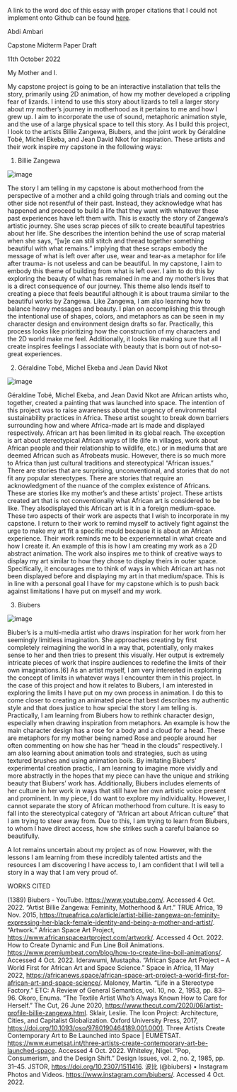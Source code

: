
A link to the word doc of this essay with proper citations that I could not implement onto Github can be found [here](https://docs.google.com/document/d/1a1VihyK0aDXlVaZGGimyp1ZBJs4qgQJDNT1fjieLzko/edit?usp=sharing).




Abdi Ambari

Capstone Midterm Paper Draft

11th October 2022

My Mother and I.


My capstone project is going to be an interactive installation that tells the story, primarily using 2D animation, of how my mother developed a crippling fear of lizards. I intend to use this story about lizards to tell a larger story about my mother’s journey in motherhood as it pertains to me and how I grew up. I aim to incorporate the use of sound, metaphoric animation style, and the use of a large physical space to tell this story. As I build this project, I look to the artists Billie Zangewa, Biubers, and the joint work by Géraldine Tobé, Michel Ekeba, and Jean David Nkot for inspiration. These artists and their work inspire my capstone in the following ways:
 
1. 	Billie Zangewa

![image](/pics/mother.png)


The story I am telling in my capstone is about motherhood from the perspective of a mother and a child going through trials and coming out the other side not resentful of their past. Instead, they acknowledge what has happened and proceed to build a life that they want with whatever these past experiences have left them with. This is exactly the story of Zangewa’s artistic journey. She uses scrap pieces of silk to create beautiful tapestries about her life. She describes the intention behind the use of scrap material when she says, “[w]e can still stitch and thread together something beautiful with what remains.” implying that these scraps embody the message of what is left over after use, wear and tear-as a metaphor for life after trauma- is not useless and can be beautiful. In my capstone, I aim to embody this theme of building from what is left over. I aim to do this by exploring the beauty of what has remained in me and my mother’s lives that is a direct consequence of our journey. This theme also lends itself to creating a piece that feels beautiful although it is about trauma similar to the beautiful works by Zangewa. Like Zangewa, I am also learning how to balance heavy messages and beauty. I plan on accomplishing this through the intentional use of shapes, colors, and metaphors as can be seen in my character design and environment design drafts so far. Practically, this process looks like prioritizing how the construction of my characters and the 2D world make me feel. Additionally, it looks like  making sure that all I create inspires feelings I associate with beauty that is born out of not-so-great experiences.
           
2. 	Géraldine Tobé, Michel Ekeba and Jean David Nkot


![image](/pics/space.jpeg)


Géraldine Tobé, Michel Ekeba, and Jean David Nkot are African artists who, together, created a painting that was launched into space. The intention of this project was to raise awareness about the urgency of environmental sustainability practices in Africa. These artist sought to break down barriers surrounding how and where Africa-made art is made and displayed respectively.  African art has been limited in its global reach. The exception is art about stereotypical African ways of life (life in villages, work about African people and their relationship to wildlife, etc.) or in mediums that are deemed African such as Afrobeats music. However, there is so much more to Africa than just cultural traditions and stereotypical “African issues.” There are stories that are surprising, unconventional, and stories that do not fit any popular stereotypes. There are stories that require an acknowledgment of the nuance of the complex existence of Africans. These are stories like my mother’s and these artists’ project. These artists created art that is not conventionally what African art is considered to be like. They alsodisplayed this African art is it in a foreign medium-space. These two aspects of their work are aspects that I wish to incorporate in my capstone. I return to their work to remind myself to actively fight against the urge to make my art fit a specific mould because it is about an African experience. Their work reminds me to be experiemnetal in what create and how I create it. An example of this is how I am creating my work as a 2D abstract animation. The work also inspires me to think of creative ways to display my art similar to how they chose to display theirs in outer space. Specifically, it encourages me to think of ways in which African art has not been displayed before and displaying my art in that medium/space. This is in line with a personal goal I have for my capstone which is to push back against limitations I have put on myself and my work. 

3. 	Biubers


![image](/pics/Boby.png)


Biuber’s is a multi-media artist who draws inspiration for her work from her seemingly limitless imagination. She approaches creating by first completely reimagining the world in a way that, potentially, only makes sense to her and then tries to present this visually. Her output is extremely intricate pieces of work that inspire audiences to redefine the limits of their own imaginations.[6] As an artist myself, I am very interested in exploring the concept of limits in whatever ways I encounter them in this project. In the case of this project and how it relates to Biubers, I am interested in exploring the limits I have put on my own process in animation. I do this to come closer to creating an animated piece that best describes my authentic style and that does justice to how special the story I am telling is. Practically, I am learning from Biubers how to rethink character design, especially when drawing inspiration from metaphors. An example is how the main character design has a rose for a body and a cloud for a head. These are metaphors for my mother being named Rose and people around her often commenting on how she has her “head in the clouds” respectively. I am also learning about animation tools and strategies, such as using textured brushes and using animation boils. By imitating Biubers’ experimental creation practic,. I am learning to imagine more vividly and more abstractly in the hopes that my piece can have the unique and striking beauty that Biubers’ work has. Additionally, Biubers includes elements of her culture in her work in ways that still have her own artistic voice present and prominent. In my piece, I do want to explore my individuality. However, I cannot separate the story of African motherhood from culture. It is easy to fall into the stereotypical category of “African art about African culture” that I am trying to steer away from. Due to this, I am trying to learn from Biubers, to whom I have direct access, how she strikes such a careful balance so beautifully.  
 
A lot remains uncertain about my project as of now. However, with the lessons I am learning from these incredibly talented artists and the resources I am discovering I have access to, I am confident that I will tell a story in a way that I am very proud of.

WORKS CITED


(1389) Biubers - YouTube. https://www.youtube.com/. Accessed 4 Oct. 2022.
“Artist Billie Zangewa: Feminity, Motherhood & Art.” TRUE Africa, 19 Nov. 2015, https://trueafrica.co/article/artist-billie-zangewa-on-feminity-expressing-her-black-female-identity-and-being-a-mother-and-artist/.
“Artwork.” African Space Art Project, https://www.africanspaceartproject.com/artwork/. Accessed 4 Oct. 2022.
How to Create Dynamic and Fun Line Boil Animations. https://www.premiumbeat.com/blog/how-to-create-line-boil-animations/. Accessed 4 Oct. 2022.
Iderawumi, Mustapha. “African Space Art Project – A World First for African Art and Space Science.” Space in Africa, 11 May 2022, https://africanews.space/african-space-art-project-a-world-first-for-african-art-and-space-science/.
Maloney, Martin. “Life in a Stereotype Factory.” ETC: A Review of General Semantics, vol. 10, no. 2, 1953, pp. 83–96.
Okoro, Enuma. “The Textile Artist Who’s Always Known How to Care for Herself.” The Cut, 26 June 2020, https://www.thecut.com/2020/06/artist-profile-billie-zangewa.html.
Sklair, Leslie. The Icon Project: Architecture, Cities, and Capitalist Globalization. Oxford University Press, 2017, https://doi.org/10.1093/oso/9780190464189.001.0001.
Three Artists Create Contemporary Art to Be Launched into Space | EUMETSAT. https://www.eumetsat.int/three-artists-create-contemporary-art-be-launched-space. Accessed 4 Oct. 2022.
Whiteley, Nigel. “Pop, Consumerism, and the Design Shift.” Design Issues, vol. 2, no. 2, 1985, pp. 31–45. JSTOR, https://doi.org/10.2307/1511416.
波比 (@biubers) • Instagram Photos and Videos. https://www.instagram.com/biubers/. Accessed 4 Oct. 2022.
 





